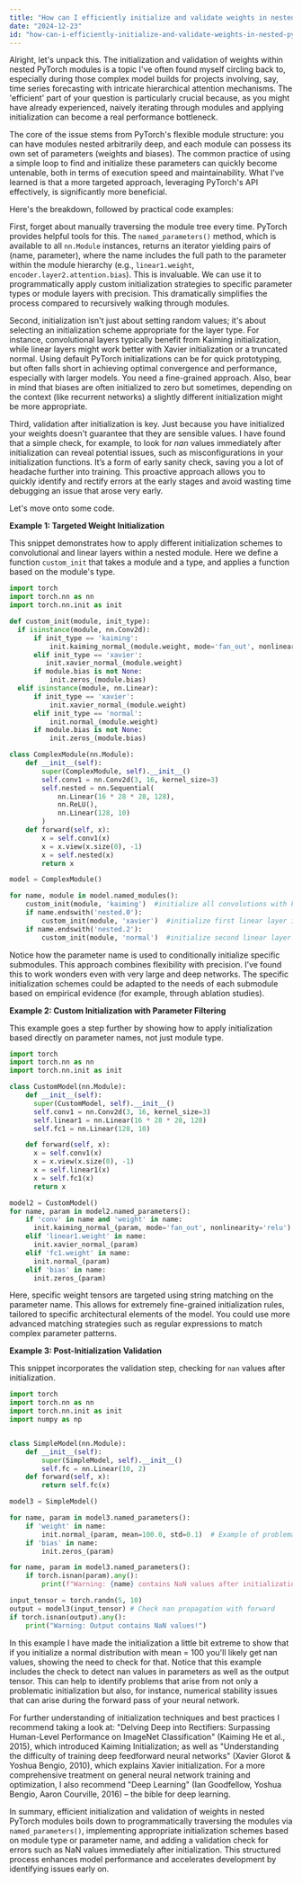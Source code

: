 ```yaml
---
title: "How can I efficiently initialize and validate weights in nested PyTorch modules?"
date: "2024-12-23"
id: "how-can-i-efficiently-initialize-and-validate-weights-in-nested-pytorch-modules"
---
```


Alright, let's unpack this. The initialization and validation of weights within nested PyTorch modules is a topic I've often found myself circling back to, especially during those complex model builds for projects involving, say, time series forecasting with intricate hierarchical attention mechanisms. The 'efficient' part of your question is particularly crucial because, as you might have already experienced, naively iterating through modules and applying initialization can become a real performance bottleneck.

The core of the issue stems from PyTorch's flexible module structure: you can have modules nested arbitrarily deep, and each module can possess its own set of parameters (weights and biases). The common practice of using a simple loop to find and initialize these parameters can quickly become untenable, both in terms of execution speed and maintainability. What I've learned is that a more targeted approach, leveraging PyTorch's API effectively, is significantly more beneficial.

Here's the breakdown, followed by practical code examples:

First, forget about manually traversing the module tree every time. PyTorch provides helpful tools for this. The `named_parameters()` method, which is available to all `nn.Module` instances, returns an iterator yielding pairs of (name, parameter), where the name includes the full path to the parameter within the module hierarchy (e.g., `linear1.weight`, `encoder.layer2.attention.bias`). This is invaluable. We can use it to programmatically apply custom initialization strategies to specific parameter types or module layers with precision. This dramatically simplifies the process compared to recursively walking through modules.

Second, initialization isn't just about setting random values; it's about selecting an initialization scheme appropriate for the layer type. For instance, convolutional layers typically benefit from Kaiming initialization, while linear layers might work better with Xavier initialization or a truncated normal. Using default PyTorch initializations can be  for quick prototyping, but often falls short in achieving optimal convergence and performance, especially with larger models. You need a fine-grained approach. Also, bear in mind that biases are often initialized to zero but sometimes, depending on the context (like recurrent networks) a slightly different initialization might be more appropriate.

Third, validation after initialization is key. Just because you have initialized your weights doesn't guarantee that they are sensible values. I have found that a simple check, for example, to look for *nan* values immediately after initialization can reveal potential issues, such as misconfigurations in your initialization functions. It’s a form of early sanity check, saving you a lot of headache further into training. This proactive approach allows you to quickly identify and rectify errors at the early stages and avoid wasting time debugging an issue that arose very early.

Let's move onto some code.

**Example 1: Targeted Weight Initialization**

This snippet demonstrates how to apply different initialization schemes to convolutional and linear layers within a nested module. Here we define a function `custom_init` that takes a module and a type, and applies a function based on the module's type.

```python
import torch
import torch.nn as nn
import torch.nn.init as init

def custom_init(module, init_type):
  if isinstance(module, nn.Conv2d):
      if init_type == 'kaiming':
          init.kaiming_normal_(module.weight, mode='fan_out', nonlinearity='relu')
      elif init_type == 'xavier':
         init.xavier_normal_(module.weight)
      if module.bias is not None:
          init.zeros_(module.bias)
  elif isinstance(module, nn.Linear):
      if init_type == 'xavier':
          init.xavier_normal_(module.weight)
      elif init_type == 'normal':
          init.normal_(module.weight)
      if module.bias is not None:
          init.zeros_(module.bias)

class ComplexModule(nn.Module):
    def __init__(self):
        super(ComplexModule, self).__init__()
        self.conv1 = nn.Conv2d(3, 16, kernel_size=3)
        self.nested = nn.Sequential(
            nn.Linear(16 * 28 * 28, 128),
            nn.ReLU(),
            nn.Linear(128, 10)
        )
    def forward(self, x):
        x = self.conv1(x)
        x = x.view(x.size(0), -1)
        x = self.nested(x)
        return x

model = ComplexModule()

for name, module in model.named_modules():
    custom_init(module, 'kaiming')  #initialize all convolutions with kaiming
    if name.endswith('nested.0'):
        custom_init(module, 'xavier')  #initialize first linear layer in 'nested' with xavier
    if name.endswith('nested.2'):
        custom_init(module, 'normal')  #initialize second linear layer in 'nested' with normal
```

Notice how the parameter name is used to conditionally initialize specific submodules. This approach combines flexibility with precision. I’ve found this to work wonders even with very large and deep networks. The specific initialization schemes could be adapted to the needs of each submodule based on empirical evidence (for example, through ablation studies).

**Example 2: Custom Initialization with Parameter Filtering**

This example goes a step further by showing how to apply initialization based directly on parameter names, not just module type.

```python
import torch
import torch.nn as nn
import torch.nn.init as init

class CustomModel(nn.Module):
    def __init__(self):
      super(CustomModel, self).__init__()
      self.conv1 = nn.Conv2d(3, 16, kernel_size=3)
      self.linear1 = nn.Linear(16 * 28 * 28, 128)
      self.fc1 = nn.Linear(128, 10)

    def forward(self, x):
      x = self.conv1(x)
      x = x.view(x.size(0), -1)
      x = self.linear1(x)
      x = self.fc1(x)
      return x

model2 = CustomModel()
for name, param in model2.named_parameters():
    if 'conv' in name and 'weight' in name:
      init.kaiming_normal_(param, mode='fan_out', nonlinearity='relu')
    elif 'linear1.weight' in name:
      init.xavier_normal_(param)
    elif 'fc1.weight' in name:
      init.normal_(param)
    elif 'bias' in name:
      init.zeros_(param)
```

Here, specific weight tensors are targeted using string matching on the parameter name. This allows for extremely fine-grained initialization rules, tailored to specific architectural elements of the model. You could use more advanced matching strategies such as regular expressions to match complex parameter patterns.

**Example 3: Post-Initialization Validation**

This snippet incorporates the validation step, checking for `nan` values after initialization.

```python
import torch
import torch.nn as nn
import torch.nn.init as init
import numpy as np


class SimpleModel(nn.Module):
    def __init__(self):
        super(SimpleModel, self).__init__()
        self.fc = nn.Linear(10, 2)
    def forward(self, x):
        return self.fc(x)

model3 = SimpleModel()

for name, param in model3.named_parameters():
    if 'weight' in name:
        init.normal_(param, mean=100.0, std=0.1)  # Example of problematic mean for normal init
    if 'bias' in name:
        init.zeros_(param)

for name, param in model3.named_parameters():
    if torch.isnan(param).any():
        print(f"Warning: {name} contains NaN values after initialization!")

input_tensor = torch.randn(5, 10)
output = model3(input_tensor) # Check nan propagation with forward
if torch.isnan(output).any():
    print("Warning: Output contains NaN values!")
```

In this example I have made the initialization a little bit extreme to show that if you initialize a normal distribution with mean = 100 you'll likely get nan values, showing the need to check for that. Notice that this example includes the check to detect nan values in parameters as well as the output tensor. This can help to identify problems that arise from not only a problematic initialization but also, for instance, numerical stability issues that can arise during the forward pass of your neural network.

For further understanding of initialization techniques and best practices I recommend taking a look at: "Delving Deep into Rectifiers: Surpassing Human-Level Performance on ImageNet Classification" (Kaiming He et al., 2015), which introduced Kaiming Initialization; as well as "Understanding the difficulty of training deep feedforward neural networks" (Xavier Glorot & Yoshua Bengio, 2010), which explains Xavier initialization. For a more comprehensive treatment on general neural network training and optimization, I also recommend "Deep Learning" (Ian Goodfellow, Yoshua Bengio, Aaron Courville, 2016) – the bible for deep learning.

In summary, efficient initialization and validation of weights in nested PyTorch modules boils down to programmatically traversing the modules via `named_parameters()`, implementing appropriate initialization schemes based on module type or parameter name, and adding a validation check for errors such as NaN values immediately after initialization. This structured process enhances model performance and accelerates development by identifying issues early on.
